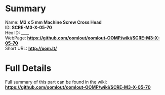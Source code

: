 
Summary
=================
  
Name: __M3 x 5 mm Machine Screw Cross Head__    
ID: __SCRE-M3-X-05-70__   
Hex ID: ____   
WebPage: __https://github.com/oomlout/oomlout-OOMP/wiki/SCRE-M3-X-05-70__   
Short URL: __http://oom.lt/__   

Full Details
==========================
Full summary of this part can be found in the wiki:   
__https://github.com/oomlout/oomlout-OOMP/wiki/SCRE-M3-X-05-70__    


